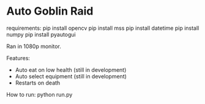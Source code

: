 # Auto Goblin Raid

requirements:
pip install opencv
pip install mss
pip install datetime
pip install numpy
pip install pyautogui

Ran in 1080p monitor.

Features:
- Auto eat on low health (still in development)
- Auto select equipment (still in development)
- Restarts on death 

How to run:
python run.py